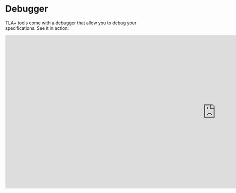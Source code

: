 # Debugger
TLA+ tools come with a debugger that allow you to debug your specifications. See it in action:

<iframe width="1333" height="485" src="https://www.youtube.com/embed/x6u8LYSso6s" title="TLA+ Debugger:  Force violation of artificial invariant with &#39;violate&#39; debugger command" frameborder="0" allow="accelerometer; autoplay; clipboard-write; encrypted-media; gyroscope; picture-in-picture; web-share" referrerpolicy="strict-origin-when-cross-origin" allowfullscreen></iframe>
